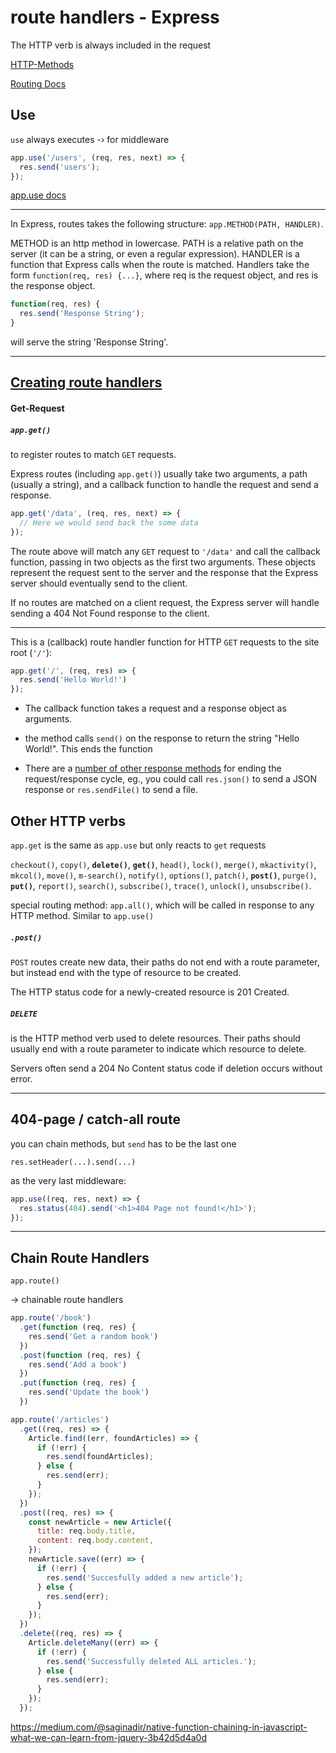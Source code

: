 # route handlers - Express

The HTTP verb is always included in the request

[HTTP-Methods](https://developer.mozilla.org/en-US/docs/Web/HTTP/Methods)



[Routing Docs](https://expressjs.com/en/guide/routing.html)

## Use

`use` always executes -› for middleware

```js
app.use('/users', (req, res, next) => {
  res.send('users');
});
```

[app.use docs](https://expressjs.com/en/4x/api.html#app.use)

------

In Express, routes takes the following structure: `app.METHOD(PATH, HANDLER)`.

METHOD is an http method in lowercase. PATH is a relative path on the server (it can be a string, or even a regular expression). HANDLER is a function that Express calls when the route is matched. Handlers take the form `function(req, res) {...}`, where req is the request object, and res is the response object.

```js
function(req, res) {
  res.send('Response String');
}
```

will serve the string 'Response String'.

------

## [Creating route handlers](https://developer.mozilla.org/en-US/docs/Learn/Server-side/Express_Nodejs/Introduction#creating_route_handlers)



#### Get-Request

##### `app.get()` 

to register routes to match `GET` requests.

Express routes (including `app.get()`) usually take two arguments, a path (usually a string), and a callback function to handle the request and send a response.

```js
app.get('/data', (req, res, next) => {
  // Here we would send back the some data
});
```

The route above will match any `GET` request to `'/data'` and call the callback function, passing in two objects as the first two arguments. These objects represent the request sent to the server and the response that the Express server should eventually send to the client.

If no routes are matched on a client request, the Express server will handle sending a 404 Not Found response to the client.

------

This is a (callback) route handler function for HTTP `GET` requests to the site root (`'/'`):

```js
app.get('/', (req, res) => {
  res.send('Hello World!')
});
```

- The callback function takes a request and a response object as arguments. 

- the method calls `send()` on the response to return the string "Hello World!". This ends the function

- There are a [number of other response methods](https://expressjs.com/en/guide/routing.html#response-methods) for ending the request/response cycle, eg., you could call `res.json()` to send a JSON response or `res.sendFile()` to send a file.

## Other HTTP verbs

`app.get` is the same as `app.use` but only reacts to `get` requests



`checkout()`, `copy()`, **`delete()`**, **`get()`**, `head()`, `lock()`, `merge()`, `mkactivity()`, `mkcol()`, `move()`, `m-search()`, `notify()`, `options()`, `patch()`, **`post()`**, `purge()`, **`put()`**, `report()`, `search()`, `subscribe()`, `trace()`, `unlock()`, `unsubscribe()`.

special routing method: `app.all()`, which will be called in response to any HTTP method. Similar to `app.use()`



##### `.post()`

`POST` routes create new data, their paths do not end with a route parameter, but instead end with the type of resource to be created.

The HTTP status code for a newly-created resource is 201 Created.



##### `DELETE` 

is the HTTP method verb used to delete resources. Their paths should usually end with a route parameter to indicate which resource to delete.

Servers often send a 204 No Content status code if deletion occurs without error.



------

## 404-page / catch-all route

you can chain methods, but `send` has to be the last one

```
res.setHeader(...).send(...)
```

as the very last middleware:

```js
app.use((req, res, next) => {
  res.status(404).send('<h1>404 Page not found!</h1>');
});
```

------

## Chain Route Handlers

`app.route()`

-> chainable route handlers

```js
app.route('/book')
  .get(function (req, res) {
    res.send('Get a random book')
  })
  .post(function (req, res) {
    res.send('Add a book')
  })
  .put(function (req, res) {
    res.send('Update the book')
  })
```

```js
app.route('/articles')
  .get((req, res) => {
    Article.find((err, foundArticles) => {
      if (!err) {
        res.send(foundArticles);
      } else {
        res.send(err);
      }
    });
  })
  .post((req, res) => {
    const newArticle = new Article({
      title: req.body.title,
      content: req.body.content,
    });
    newArticle.save((err) => {
      if (!err) {
        res.send('Succesfully added a new article');
      } else {
        res.send(err);
      }
    });
  })
  .delete((req, res) => {
    Article.deleteMany((err) => {
      if (!err) {
        res.send('Successfully deleted ALL articles.');
      } else {
        res.send(err);
      }
    });
  });

```

https://medium.com/@saginadir/native-function-chaining-in-javascript-what-we-can-learn-from-jquery-3b42d5d4a0d


